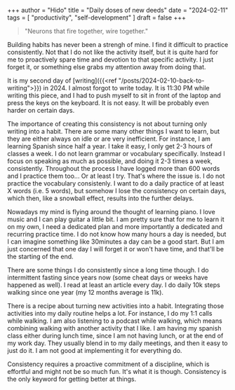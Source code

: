 +++
author = "Hido"
title = "Daily doses of new deeds"
date = "2024-02-11"
tags = [
    "productivity",
    "self-development"
]
draft = false
+++

> "Neurons that fire together, wire together."

Building habits has never been a strengh of mine. I find it difficult to practice consistently. Not that I do not like the activity itself, but it is quite hard for me to proactively spare time and devotion to that specific activity. I just forget it, or something else grabs my attention away from doing that.

It is my second day of [writing]({{<ref "/posts/2024-02-10-back-to-writing">}}) in 2024. I almost forgot to write today. It is 11:30 PM while writing this piece, and I had to push myself to sit in front of the laptop and press the keys on the keyboard. It is not easy. It will be probably even harder on certain days. 

The importance of creating this consistency is not about turning only writing into a habit. There are some many other things I want to learn, but they are either always on idle or are very inefficient. For instance, I am learning Spanish since half a year. I take it easy, I only get 2-3 hours of classes a week. I do not learn grammar or vocabulary specifically. Instead I focus on speaking as much as possible, and doing it 2-3 times a week, consistently. Throughout the process I have logged more than 600 words and I practice them too... Or at least I try. That's where the issue is. I do not practice the vocabulary consistenly. I want to do a daily practice of at least X words (i.e. 5 words), but somehow I lose the consistency on certain days, which then, like a snowball effect, results into the further delays.

Nowadays my mind is flying around the thought of learning piano. I love music and I can play guitar a little bit. I am pretty sure that for me to learn it on my own, I need a dedicated plan and more importantly a dedicated and recurring practice time. I do not know how many hours a day is needed, but I can imagine something like 30minutes a day can be a good start. But I am just concerned that one day I will forget it or won't have time, and that'll be the starting of the end. 

There are some things I do consistently since a long time though. I do intermittent fasting since years now (some cheat days or weeks have happened as well). I read at least an article every day. I do daily 10k steps walking since one year (my 12 months average is 11k). 

There is a recipe about turning new activities into a habit. Integrating those activities into my daily routine helps a lot. For instance, I do my 1:1 calls while walking. I am also listening to a podcast while walking, which means combining walking with another activity that I like. I am having my spanish class either during lunch time, since I am not having lunch, or at the end of my work day. They usually blend in to my daily meetings, and then it easy to just do it. I am not good at implementing it for everything do. 

Consistency requires a proactive commitment of a discipline, which is effortful and might not be so much fun. It's what it is though. Consistency is the only keyword for getting better at things. 